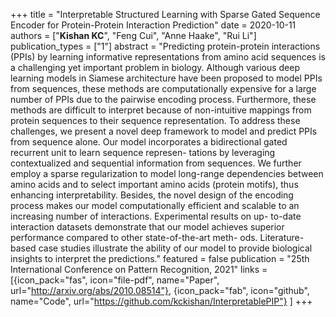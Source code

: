 +++
title = "Interpretable Structured Learning with Sparse Gated Sequence Encoder for Protein-Protein Interaction Prediction"
date = 2020-10-11
authors = ["**Kishan KC**", "Feng Cui", "Anne Haake", "Rui Li"]
publication_types = ["1"]
abstract = "Predicting protein-protein interactions (PPIs) by learning informative representations from amino acid sequences is a challenging yet important problem in biology. Although various deep learning models in Siamese architecture have been proposed to model PPIs from sequences, these methods are computationally expensive for a large number of PPIs due to the pairwise encoding process. Furthermore, these methods are difficult to interpret because of non-intuitive mappings from protein sequences to their sequence representation. To address these challenges, we present a novel deep framework to model and predict PPIs from sequence alone. Our model incorporates a bidirectional gated recurrent unit to learn sequence represen- tations by leveraging contextualized and sequential information from sequences. We further employ a sparse regularization to model long-range dependencies between amino acids and to select important amino acids (protein motifs), thus enhancing interpretability. Besides, the novel design of the encoding process makes our model computationally efficient and scalable to an increasing number of interactions. Experimental results on up- to-date interaction datasets demonstrate that our model achieves superior performance compared to other state-of-the-art meth- ods. Literature-based case studies illustrate the ability of our model to provide biological insights to interpret the predictions."
featured = false
publication = "25th International Conference on Pattern Recognition, 2021"
links = [{icon_pack="fas", icon="file-pdf", name="Paper", url="http://arxiv.org/abs/2010.08514"},
{icon_pack="fab", icon="github", name="Code", url="https://github.com/kckishan/InterpretablePIP"}
]
+++

